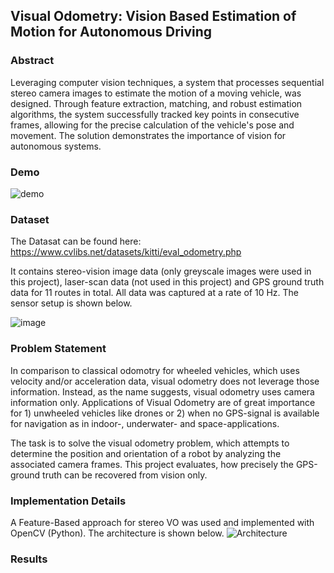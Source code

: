 ## Visual Odometry: Vision Based Estimation of Motion for Autonomous Driving

### Abstract
Leveraging computer vision techniques, a system that processes sequential stereo camera images to estimate the motion of a moving vehicle, was designed. Through feature extraction, matching, and robust estimation algorithms, the system successfully tracked key points in consecutive frames, allowing for the precise calculation of the vehicle's pose and movement. The solution demonstrates the importance of vision for autonomous systems.

### Demo
![demo](https://github.com/TomGoesGitHub/Visual-Odometry/assets/81027049/8f9d312a-c75b-4a3c-a9fe-222c77248476)

### Dataset
The Datasat can be found here: https://www.cvlibs.net/datasets/kitti/eval_odometry.php

It contains stereo-vision image data (only greyscale images were used in this project), laser-scan data (not used in this project) and GPS ground truth data for 11 routes in total. All data was captured at a rate of 10 Hz. The sensor setup is shown below.

![image](https://github.com/TomGoesGitHub/Visual-Odometry/assets/81027049/d46b5348-5175-49cb-bd97-e37d2a43dd35)

### Problem Statement
In comparison to classical odomotry for wheeled vehicles, which uses velocity and/or acceleration data, visual odometry does not leverage those information. Instead, as the name suggests, visual odometry uses camera information only. 
Applications of Visual Odometry are of great importance for 1) unwheeled vehicles like drones or 2) when no GPS-signal is available for navigation as in indoor-, underwater- and space-applications.

The task is to solve the visual odometry problem, which attempts to determine the position and orientation of a robot by analyzing the associated camera frames. This project evaluates, how precisely the GPS-ground truth can be recovered from vision only.


### Implementation Details
A Feature-Based approach for stereo VO was used and implemented with OpenCV (Python). The architecture is shown below.
![Architecture](https://github.com/TomGoesGitHub/Visual-Odometry/assets/81027049/7d288e95-2623-4393-96fe-ecfcf243ebbd)


### Results

